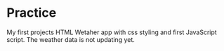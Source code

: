 # Practice
My first projects
HTML Wetaher app with css styling and first JavaScript script. 
The weather data is not updating yet.

